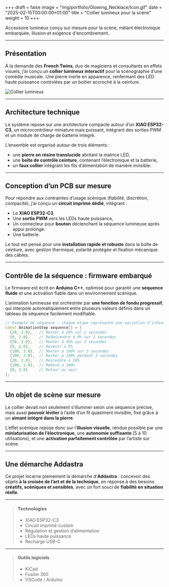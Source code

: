 +++
draft = false
image = "img/portfolio/Glowing_Necklace/Icon.gif"
date = "2025-02-15T00:00:00+01:00"
title = "Collier lumineux pour la scène"
weight = 10
+++

Accessoire lumineux conçu sur mesure pour la scène, mêlant électronique embarquée, illusion et exigence d'encombrement.
<!--more-->

---

## Présentation

À la demande des **French Twins**, duo de magiciens et consultants en effets visuels, j’ai conçu un **collier lumineux interactif** pour la scénographie d’une comédie musicale. Une pierre inerte en apparence, renfermant des LED haute puissance controlées par un boitier accroché à la ceinture.

![Collier lumineux](/img/portfolio/Glowing_Necklace/necklace.jpg)

---

## Architecture technique

Le système repose sur une architecture compacte autour d’un **XIAO ESP32-C3**, un microcontrôleur miniature mais puissant, intégrant des sorties PWM et un module de charge de batterie integré.

L’ensemble est organisé autour de trois éléments :

- une **pierre en résine translucide** abritant la matrice LED,
- une **boîte de contrôle ceinture**, contenant l’électronique et la batterie,
- un **faux collier** intégrant les fils d’alimentation de manière invisible.

---

## Conception d’un PCB sur mesure

Pour répondre aux contraintes d’usage scénique (fiabilité, discrétion, compacité), j’ai conçu un **circuit imprimé dédié**, intégrant :

- Le **XIAO ESP32-C3**,
- Une **sortie PWM** vers les LEDs haute puissance,
- Un connecteur pour **bouton** déclenchant la séquence lumineuse après appui prolongé.
- Une batterie.

Le tout est pensé pour une **installation rapide et robuste** dans la boîte de ceinture, avec gestion thermique, polarité protégée et fixation mécanique des câbles.

---

## Contrôle de la séquence : firmware embarqué

Le firmware est écrit en **Arduino C++**, optimisé pour garantir une **séquence fluide** et une activation fiable dans un environnement scénique.

L’animation lumineuse est orchestrée par **une fonction de fondu progressif**, qui interpole automatiquement entre plusieurs valeurs définis dans un tableau de séquence facilement modifiable.

```cpp
// Exemple de séquence : chaque étape représente une variation d’intensité dans le temps
const AnimationStep sequence[] = {
  {20, 2.0},   // Monter à 20% sur 2 secondes
  {0, 2.0},    // Redescendre à 0% sur 2 secondes
  {50, 2.0},   // Monter à 50% sur 2 secondes
  {0, 2.0},    // Revenir à 0%
  {100, 3.0},  // Monter à 100% sur 3 secondes
  {100, 3.0},  // Rester à 100% pendant 3 secondes
  {20, 2.0},   // Descendre à 20%
  {100, 2.0},  // Rebond à 100%
  {0, 2.0}     // Retour au noir
};
```

---

## Un objet de scène sur mesure

Le collier devait non seulement s’illuminer selon une séquence précise, mais aussi **pouvoir léviter** à l’aide d’un fil quasiment invisible, fixé grâce à un **aimant intégré dans la pierre**.

L’effet scénique repose donc sur l’**illusion visuelle**, rendue possible par une **miniaturisation de l’électronique**, une **autonomie suffisante** (5 à 10 utilisations), et une **activation parfaitement contrôlée** par l’artiste sur scène.

---

## Une démarche Addastra

Ce projet incarne pleinement la démarche d’**Addastra** : concevoir des objets **à la croisée de l’art et de la technique**, en réponse à des besoins **créatifs, scéniques et sensibles**, avec un fort souci de **fiabilité en situation réelle**.

---

> #### Technologies
>
> - XIAO ESP32-C3  
> - Circuit imprimé custom  
> - Régulation et gestion d’alimentation  
> - LEDs haute puissance  
> - Recharge USB-C  

---

> #### Outils logiciels
>
> - KiCad  
> - Fusion 360  
> - VSCode / Arduino  
